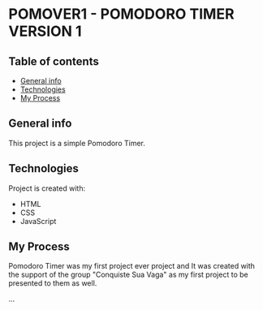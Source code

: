 # POMOVER1 - POMODORO TIMER VERSION 1

## Table of contents
* [General info](#general-info)
* [Technologies](#technologies)
* [My Process](#my-process)

## General info
This project is a simple Pomodoro Timer.
	
## Technologies
Project is created with:
* HTML
* CSS
* JavaScript
	
## My Process

Pomodoro Timer was my first project ever project and It was created with the support of the group "Conquiste Sua Vaga" as my first project to be presented to them as well. 

...
